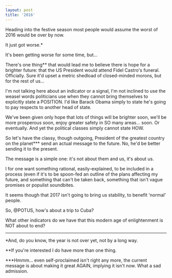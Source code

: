 ```yaml
---
layout: post
title: '2016'
---
```


Heading into the festive season most people would assume the worst of 2016 would be over by now.

It just got worse.*

It's been getting worse for some time, but…

There's one thing** that would lead me to believe there is hope for a brighter future: that the US President would attend Fidel Castro's funeral.  Officially.  Sure it'd upset a metric shedload of closed-minded morons, but for the rest of us…

I'm not talking here about an indicator or a signal, I'm not inclined to use the weasel words politicians use when they cannot bring themselves to explicitly state a POSITION.  I'd like Barack Obama simply to state he's going to pay respects to another head of state.

We've been given only hope that lots of things will be brighter soon, we'll be more prosperous soon, enjoy greater safety in SO many areas… soon. Or eventually.  And yet the political classes simply cannot state HOW.

So let's have the classy, though outgoing, President of the greatest country on the planet*** send an actual message to the future.  No, he'd be better sending it to the present.

The message is a simple one: it's not about them and us, it's about us.

I for one want something rational, easily-explained, to be included in a process (even if it's to be spoon-fed an outline of the plans affecting my future, and something that can't be taken back, something that isn't vague promises or populist soundbites. 

It seems though that 2017 isn't going to bring us stability, to benefit 'normal' people.

So, @POTUS, how's about a trip to Cuba?

What other indicators do we have that this modern age of enlightenment is NOT about to end?

---

*And, do you know, the year is not over yet, not by a long way.

**If you're interested I do have more than one thing.

***Hmmm… even self-proclaimed isn't right any more, the current message is about making it great AGAIN, implying it isn't now.  What a sad admission.
